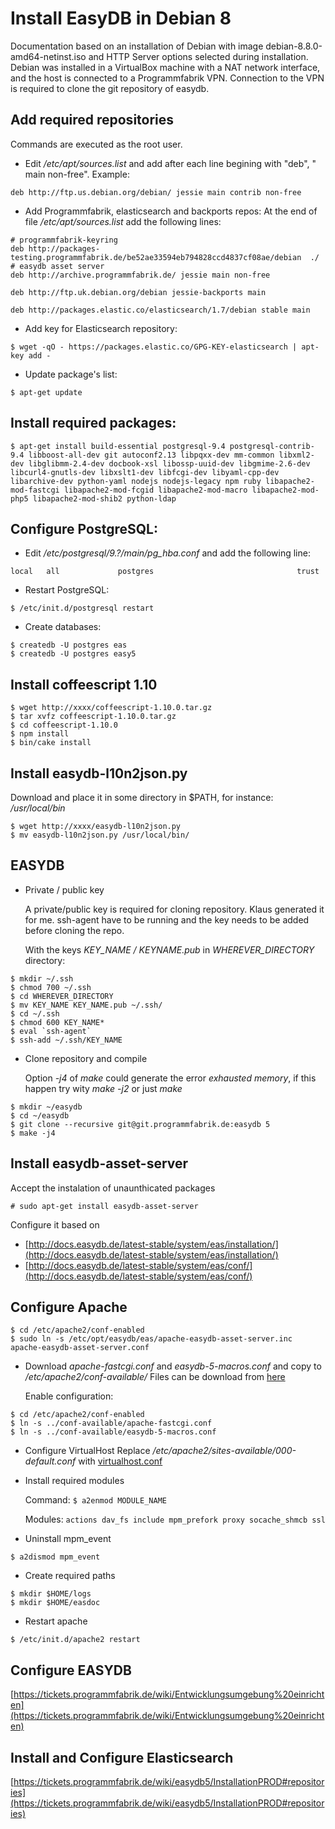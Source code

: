 # Install EasyDB in Debian 8

Documentation based on an installation of Debian with image debian-8.8.0-amd64-netinst.iso and HTTP Server options selected during installation.
Debian was installed in a VirtualBox machine with a NAT network interface, and the host is connected to a Programmfabrik VPN. Connection to the VPN is required to clone the git repository of easydb.


## Add required repositories

Commands are executed as the root user.

* Edit */etc/apt/sources.list* and add after each line begining with "deb", " main non-free".
    Example:
```
deb http://ftp.us.debian.org/debian/ jessie main contrib non-free
```

* Add Programmfabrik, elasticsearch and backports repos:
    At the end of file */etc/apt/sources.list* add the following lines:

```
# programmfabrik-keyring
deb http://packages-testing.programmfabrik.de/be52ae33594eb794828ccd4837cf08ae/debian  ./
# easydb asset server
deb http://archive.programmfabrik.de/ jessie main non-free

deb http://ftp.uk.debian.org/debian jessie-backports main

deb http://packages.elastic.co/elasticsearch/1.7/debian stable main
```

* Add key for Elasticsearch repository:

```
$ wget -qO - https://packages.elastic.co/GPG-KEY-elasticsearch | apt-key add -
```

* Update package's list:

```
$ apt-get update
```

## Install required packages:

```
$ apt-get install build-essential postgresql-9.4 postgresql-contrib-9.4 libboost-all-dev git autoconf2.13 libpqxx-dev mm-common libxml2-dev libglibmm-2.4-dev docbook-xsl libossp-uuid-dev libgmime-2.6-dev libcurl4-gnutls-dev libxslt1-dev libfcgi-dev libyaml-cpp-dev libarchive-dev python-yaml nodejs nodejs-legacy npm ruby libapache2-mod-fastcgi libapache2-mod-fcgid libapache2-mod-macro libapache2-mod-php5 libapache2-mod-shib2 python-ldap
```

## Configure PostgreSQL:

* Edit */etc/postgresql/9.?/main/pg_hba.conf* and add the following line:

```
local   all             postgres                                trust
```

* Restart PostgreSQL:

```
$ /etc/init.d/postgresql restart
```

* Create databases:

```
$ createdb -U postgres eas
$ createdb -U postgres easy5
```

## Install coffeescript 1.10

```
$ wget http://xxxx/coffeescript-1.10.0.tar.gz
$ tar xvfz coffeescript-1.10.0.tar.gz
$ cd coffeescript-1.10.0
$ npm install
$ bin/cake install
```

## Install easydb-l10n2json.py

Download and place it in some directory in $PATH, for instance: */usr/local/bin*

```
$ wget http://xxxx/easydb-l10n2json.py
$ mv easydb-l10n2json.py /usr/local/bin/
```

## EASYDB

* Private / public key

    A private/public key is required for cloning repository.  Klaus generated it for me.
    ssh-agent have to be running and the key needs to be added before cloning the repo.

    With the keys *KEY_NAME / KEYNAME.pub* in *WHEREVER_DIRECTORY* directory:

```
$ mkdir ~/.ssh
$ chmod 700 ~/.ssh
$ cd WHEREVER_DIRECTORY
$ mv KEY_NAME KEY_NAME.pub ~/.ssh/
$ cd ~/.ssh
$ chmod 600 KEY_NAME*
$ eval `ssh-agent`
$ ssh-add ~/.ssh/KEY_NAME
```

* Clone repository and compile

    Option *-j4* of *make* could generate the error *exhausted memory*, if this happen try wity *make -j2* or just *make*

```
$ mkdir ~/easydb
$ cd ~/easydb
$ git clone --recursive git@git.programmfabrik.de:easydb 5
$ make -j4 
```

## Install easydb-asset-server

Accept the instalation of unaunthicated packages

```
# sudo apt-get install easydb-asset-server
```

Configure it based on

- [http://docs.easydb.de/latest-stable/system/eas/installation/](http://docs.easydb.de/latest-stable/system/eas/installation/)
- [http://docs.easydb.de/latest-stable/system/eas/conf/](http://docs.easydb.de/latest-stable/system/eas/conf/)


## Configure Apache

```
$ cd /etc/apache2/conf-enabled
$ sudo ln -s /etc/opt/easydb/eas/apache-easydb-asset-server.inc apache-easydb-asset-server.conf
```

* Download *apache-fastcgi.conf* and *easydb-5-macros.conf* and copy to */etc/apache2/conf-available/*
    Files can be download from [here](./http://xxx/xxx.html)

    Enable configuration:
```
$ cd /etc/apache2/conf-enabled
$ ln -s ../conf-available/apache-fastcgi.conf
$ ln -s ../conf-available/easydb-5-macros.conf
```

* Configure VirtualHost
    Replace */etc/apache2/sites-available/000-default.conf* with [virtualhost.conf](./http://xxxx/xxxx.html)

* Install required modules

    Command:
    ```$ a2enmod MODULE_NAME```

    Modules: ```actions dav_fs include mpm_prefork proxy socache_shmcb ssl```

* Uninstall mpm_event

```
$ a2dismod mpm_event
```

* Create required paths

```
$ mkdir $HOME/logs
$ mkdir $HOME/easdoc
```

* Restart apache

```
$ /etc/init.d/apache2 restart
```

## Configure EASYDB
[https://tickets.programmfabrik.de/wiki/Entwicklungsumgebung%20einrichten](https://tickets.programmfabrik.de/wiki/Entwicklungsumgebung%20einrichten)

## Install and Configure Elasticsearch
[https://tickets.programmfabrik.de/wiki/easydb5/InstallationPROD#repositories](https://tickets.programmfabrik.de/wiki/easydb5/InstallationPROD#repositories)

